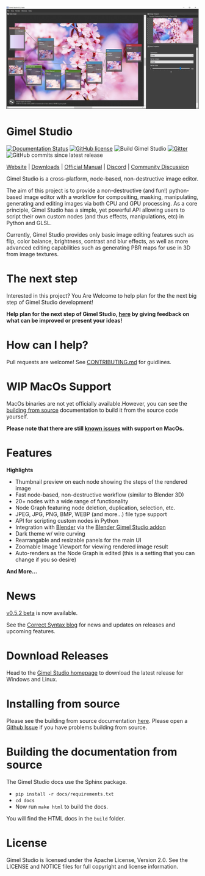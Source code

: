 !["Gimel Studio"](/screenshots/gimel-studio-ui-04.jpg?raw=true "Gimel Studio")

Gimel Studio
============

[![Documentation Status](https://readthedocs.org/projects/gimel-studio/badge/?version=latest)](https://gimel-studio.readthedocs.io/en/latest/?badge=latest)
[![GitHub license](https://img.shields.io/github/license/Correct-Syntax/Gimel-Studio?color=light-green)](https://github.com/Correct-Syntax/Gimel-Studio/blob/master/LICENSE)
![Build Gimel Studio](https://github.com/Correct-Syntax/Gimel-Studio/workflows/Build%20Gimel%20Studio/badge.svg)
[![Gitter](https://badges.gitter.im/Gimel-Studio/community.svg)](https://gitter.im/Gimel-Studio/community?utm_source=badge&utm_medium=badge)
![GitHub commits since latest release](https://img.shields.io/github/commits-since/Correct-Syntax/Gimel-Studio/latest?style=flat)


[Website](https://correctsyntax.com/projects/gimel-studio/) | [Downloads](https://correctsyntax.com/projects/gimel-studio/#download) | [Official Manual](https://gimel-studio.readthedocs.io/en/latest/) | [Discord](https://discord.gg/RqwbDrVDpK) | [Community Discussion](https://github.com/Correct-Syntax/Gimel-Studio/discussions)


Gimel Studio is a cross-platform, node-based, non-destructive image editor.

The aim of this project is to provide a non-destructive (and fun!) python-based image editor with a workflow for compositing, masking, manipulating, generating and editing images via both CPU and GPU processing. As a core principle, Gimel Studio has a simple, yet powerful API allowing users to script their own custom nodes (and thus effects, manipulations, etc) in Python and GLSL.

Currently, Gimel Studio provides only basic image editing features such as flip, color balance, brightness, contrast and blur effects, as well as more advanced editing capabilities such as generating PBR maps for use in 3D from image textures.


# The next step

Interested in this project? You Are Welcome to help plan for the the next big step of Gimel Studio development!

**Help plan for the next step of Gimel Studio, [here](https://github.com/GimelStudio/GimelStudio) by giving feedback on what can be improved or present your ideas!**


# How can I help?

Pull requests are welcome! See [CONTRIBUTING.md](CONTRIBUTING.md) for guidlines.


# WIP MacOs Support

MacOs binaries are not yet officially available.However, you can see the [building from source](https://gimel-studio.readthedocs.io/en/latest/getting_started/building_from_source.html#macos) documentation to build it from the source code yourself.

**Please note that there are still [known issues](https://github.com/Correct-Syntax/Gimel-Studio/issues/29) with support on MacOs.**


# Features

**Highlights**

  * Thumbnail preview on each node showing the steps of the rendered image
  * Fast node-based, non-destructive workflow (similar to Blender 3D)
  * 20+ nodes with a wide range of functionality
  * Node Graph featuring node deletion, duplication, selection, etc.
  * JPEG, JPG, PNG, BMP, WEBP (and more...) file type support
  * API for scripting custom nodes in Python
  * Integration with [Blender](https://blender.org) via the [Blender Gimel Studio addon](https://github.com/Correct-Syntax/Blender-Gimel-Studio-Addon)
  * Dark theme w/ wire curving
  * Rearrangable and resizable panels for the main UI
  * Zoomable Image Viewport for viewing rendered image result
  * Auto-renders as the Node Graph is edited (this is a setting that you can change if you so desire)

**And More...**


# News

[v0.5.2 beta](https://github.com/Correct-Syntax/Gimel-Studio/releases/tag/v0.5.2-beta) is now available.

See the <a href="https://correctsyntax.com/blog/">Correct Syntax blog</a> for news and updates on releases and upcoming features.


# Download Releases

Head to the <a href="https://correctsyntax.com/projects/gimel-studio/">Gimel Studio homepage</a> to download the latest release for Windows and Linux.


# Installing from source

Please see the building from source documentation <a href="https://gimel-studio.readthedocs.io/en/latest/getting_started/building_from_source.html">here</a>. Please open a [Github Issue](https://github.com/Correct-Syntax/Gimel-Studio/issues/new/choose) if you have problems building from source.


# Building the documentation from source

The Gimel Studio docs use the Sphinx package.

  * ``pip install -r docs/requirements.txt``
  * ``cd docs``
  * Now run ``make html`` to build the docs.

You will find the HTML docs in the ``build`` folder.


# License

Gimel Studio is licensed under the Apache License, Version 2.0. See the LICENSE and NOTICE files for full copyright and license information.
